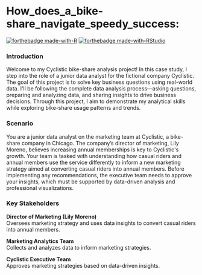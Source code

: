 # How_does_a_bike-share_navigate_speedy_success:

[![forthebadge made-with-R](https://img.shields.io/badge/Made%20with-R-blue?style=for-the-badge&logo=R)](https://www.r-project.org/)
[![forthebadge made-with-RStudio](https://img.shields.io/badge/Made%20with-RStudio-blue?style=for-the-badge&logo=RStudio)](https://www.rstudio.com/)

### Introduction

Welcome to my Cyclistic bike-share analysis project! In this case study, I step into the role of a junior data analyst for the fictional company Cyclistic. The goal of this project is to solve key business questions using real-world data. I'll be following the complete data analysis process—asking questions, preparing and analyzing data, and sharing insights to drive business decisions.
Through this project, I aim to demonstrate my analytical skills while exploring bike-share usage patterns and trends. 

### Scenario

You are a junior data analyst on the marketing team at Cyclistic, a bike-share company in Chicago. The company’s director of marketing, Lily Moreno, believes increasing annual memberships is key to Cyclistic's growth. Your team is tasked with understanding how casual riders and annual members use the service differently to inform a new marketing strategy aimed at converting casual riders into annual members. Before implementing any recommendations, the executive team needs to approve your insights, which must be supported by data-driven analysis and professional visualizations.

### Key Stakeholders

**Director of Marketing (Lily Moreno)**  
Oversees marketing strategy and uses data insights to convert casual riders into annual members.

**Marketing Analytics Team**  
Collects and analyzes data to inform marketing strategies.

**Cyclistic Executive Team**  
Approves marketing strategies based on data-driven insights.

